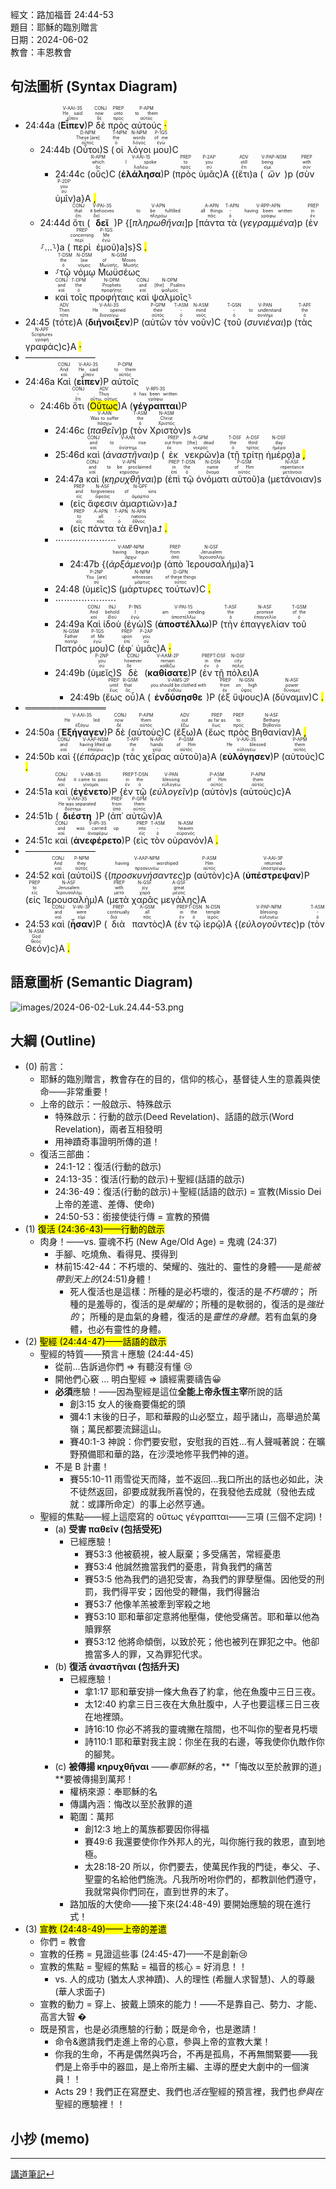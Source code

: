 經文：路加福音 24:44-53    
題目：耶穌的臨別贈言   
日期：2024-06-02   
教會：丰恩教會   

## 句法圖析 (Syntax Diagram)

- 24:44a (<RUBY><ruby><ruby><strong><strong>Εἶπεν</strong></strong><rt>εἶπον</rt></ruby><rt>He said</rt></ruby><rt>V-AAI-3S</rt></RUBY>)P <RUBY><ruby><ruby>δὲ<rt>δέ</rt></ruby><rt>now</rt></ruby><rt>CONJ</rt></RUBY> <RUBY><ruby><ruby>πρὸς<rt>πρός</rt></ruby><rt>unto</rt></ruby><rt>PREP</rt></RUBY> <RUBY><ruby><ruby>αὐτούς<rt>αὐτός</rt></ruby><rt>to them</rt></ruby><rt>P-APM</rt></RUBY> <mark class="pm">·</mark> 
	- 24:44b (<RUBY><ruby><ruby>Οὗτοι<rt>οὗτος</rt></ruby><rt>These [are]</rt></ruby><rt>D-NPM</rt></RUBY>)S (<RUBY><ruby><ruby>οἱ<rt>ὁ</rt></ruby><rt>the</rt></ruby><rt>T-NPM</rt></RUBY> <RUBY><ruby><ruby>λόγοι<rt>λόγος</rt></ruby><rt>words</rt></ruby><rt>N-NPM</rt></RUBY> <RUBY><ruby><ruby>μου<rt>ἐγώ</rt></ruby><rt>of me</rt></ruby><rt>P-1GS</rt></RUBY>)C 
		- 24:44c (<RUBY><ruby><ruby>οὓς<rt>ὅς</rt></ruby><rt>which</rt></ruby><rt>R-APM</rt></RUBY>)C (<RUBY><ruby><ruby><strong><strong>ἐλάλησα</strong></strong><rt>λαλέω</rt></ruby><rt>I spoke</rt></ruby><rt>V-AAI-1S</rt></RUBY>)P (<RUBY><ruby><ruby>πρὸς<rt>πρός</rt></ruby><rt>to</rt></ruby><rt>PREP</rt></RUBY> <RUBY><ruby><ruby>ὑμᾶς<rt>σύ</rt></ruby><rt>you</rt></ruby><rt>P-2AP</rt></RUBY>)A {(<RUBY><ruby><ruby>ἔτι<rt>ἔτι</rt></ruby><rt>still</rt></ruby><rt>ADV</rt></RUBY>)a (<RUBY><ruby><ruby><em><em>ὢν</em></em><rt>εἰμί</rt></ruby><rt>being</rt></ruby><rt>V-PAP-NSM</rt></RUBY>)p (<RUBY><ruby><ruby>σὺν<rt>σύν</rt></ruby><rt>with</rt></ruby><rt>PREP</rt></RUBY> <RUBY><ruby><ruby>ὑμῖν<rt>σύ</rt></ruby><rt>you</rt></ruby><rt>P-2DP</rt></RUBY>)a}A <mark class="pm">,</mark>
	- 24:44d <RUBY><ruby><ruby>ὅτι<rt>ὅτι</rt></ruby><rt>that</rt></ruby><rt>CONJ</rt></RUBY> (<RUBY><ruby><ruby><strong><strong>δεῖ</strong></strong><rt>δεῖ</rt></ruby><rt>it behooves</rt></ruby><rt>V-PAI-3S</rt></RUBY>)P {[<RUBY><ruby><ruby><em>πληρωθῆναι</em><rt>πληρόω</rt></ruby><rt>to be fulfilled</rt></ruby><rt>V-APN</rt></RUBY>]p [<RUBY><ruby><ruby>πάντα<rt>πᾶς</rt></ruby><rt>all things</rt></ruby><rt>A-APN</rt></RUBY> <RUBY><ruby><ruby>τὰ<rt>ὁ</rt></ruby><rt>-</rt></ruby><rt>T-APN</rt></RUBY> (<RUBY><ruby><ruby><em><em>γεγραμμένα</em></em><rt>γράφω</rt></ruby><rt>having been written</rt></ruby><rt>V-RPP-APN</rt></RUBY>)p (<RUBY><ruby><ruby>ἐν<rt>ἐν</rt></ruby><rt>in</rt></ruby><rt>PREP</rt></RUBY> ⸉...⸊)a (<RUBY><ruby><ruby>περὶ<rt>περί</rt></ruby><rt>concerning</rt></ruby><rt>PREP</rt></RUBY> <RUBY><ruby><ruby>ἐμοῦ<rt>ἐγώ</rt></ruby><rt>Me</rt></ruby><rt>P-1GS</rt></RUBY>)a]s}S <mark class="pm">.</mark> 
		- ⸉<RUBY><ruby><ruby>τῷ<rt>ὁ</rt></ruby><rt>the</rt></ruby><rt>T-DSM</rt></RUBY> <RUBY><ruby><ruby>νόμῳ<rt>νόμος</rt></ruby><rt>law</rt></ruby><rt>N-DSM</rt></RUBY> <RUBY><ruby><ruby>Μωϋσέως<rt>Μωϋσῆς, Μωσῆς</rt></ruby><rt>of Moses</rt></ruby><rt>N-GSM</rt></RUBY>
		- <RUBY><ruby><ruby>καὶ<rt>καί</rt></ruby><rt>and</rt></ruby><rt>CONJ</rt></RUBY> <RUBY><ruby><ruby>τοῖς<rt>ὁ</rt></ruby><rt>the</rt></ruby><rt>T-DPM</rt></RUBY> <RUBY><ruby><ruby>προφήταις<rt>προφήτης</rt></ruby><rt>Prophets</rt></ruby><rt>N-DPM</rt></RUBY> <RUBY><ruby><ruby>καὶ<rt>καί</rt></ruby><rt>and</rt></ruby><rt>CONJ</rt></RUBY> <RUBY><ruby><ruby>ψαλμοῖς<rt>ψαλμός</rt></ruby><rt>[the] Psalms</rt></ruby><rt>N-DPM</rt></RUBY>⸊
- 24:45 (<RUBY><ruby><ruby>τότε<rt>τότε</rt></ruby><rt>Then</rt></ruby><rt>ADV</rt></RUBY>)A (<RUBY><ruby><ruby><strong><strong>διήνοιξεν</strong></strong><rt>διανοίγω</rt></ruby><rt>He opened</rt></ruby><rt>V-AAI-3S</rt></RUBY>)P (<RUBY><ruby><ruby>αὐτῶν<rt>αὐτός</rt></ruby><rt>their</rt></ruby><rt>P-GPM</rt></RUBY> <RUBY><ruby><ruby>τὸν<rt>ὁ</rt></ruby><rt>-</rt></ruby><rt>T-ASM</rt></RUBY> <RUBY><ruby><ruby>νοῦν<rt>νοῦς</rt></ruby><rt>mind</rt></ruby><rt>N-ASM</rt></RUBY>)C {<RUBY><ruby><ruby>τοῦ<rt>ὁ</rt></ruby><rt>-</rt></ruby><rt>T-GSN</rt></RUBY> (<RUBY><ruby><ruby><em>συνιέναι</em><rt>συνίημι</rt></ruby><rt>to understand</rt></ruby><rt>V-PAN</rt></RUBY>)p (<RUBY><ruby><ruby>τὰς<rt>ὁ</rt></ruby><rt>the</rt></ruby><rt>T-APF</rt></RUBY> <RUBY><ruby><ruby>γραφάς<rt>γραφή</rt></ruby><rt>Scriptures</rt></ruby><rt>N-APF</rt></RUBY>)c}A <mark class="pm">·</mark> 
- ————————
- 24:46a <RUBY><ruby><ruby>Καὶ<rt>καί</rt></ruby><rt>And</rt></ruby><rt>CONJ</rt></RUBY> (<RUBY><ruby><ruby><strong><strong>εἶπεν</strong></strong><rt>εἶπον</rt></ruby><rt>He said</rt></ruby><rt>V-AAI-3S</rt></RUBY>)P <RUBY><ruby><ruby>αὐτοῖς<rt>αὐτός</rt></ruby><rt>to them</rt></ruby><rt>P-DPM</rt></RUBY>
	- 24:46b <RUBY><ruby><ruby>ὅτι<rt>ὅτι</rt></ruby><rt>-</rt></ruby><rt>CONJ</rt></RUBY> (<RUBY><ruby><ruby><mark>Οὕτως</mark><rt>οὕτω, οὕτως</rt></ruby><rt>Thus</rt></ruby><rt>ADV</rt></RUBY>)A (<RUBY><ruby><ruby><strong><strong>γέγραπται</strong></strong><rt>γράφω</rt></ruby><rt>it has been written</rt></ruby><rt>V-RPI-3S</rt></RUBY>)P 
		- 24:46c (<RUBY><ruby><ruby><em>παθεῖν</em><rt>πάσχω</rt></ruby><rt>Was to suffer</rt></ruby><rt>V-AAN</rt></RUBY>)p (<RUBY><ruby><ruby>τὸν<rt>ὁ</rt></ruby><rt>the</rt></ruby><rt>T-ASM</rt></RUBY> <RUBY><ruby><ruby>Χριστὸν<rt>Χριστός</rt></ruby><rt>Christ</rt></ruby><rt>N-ASM</rt></RUBY>)s
		- 25:46d <RUBY><ruby><ruby>καὶ<rt>καί</rt></ruby><rt>and</rt></ruby><rt>CONJ</rt></RUBY> (<RUBY><ruby><ruby><em>ἀναστῆναι</em><rt>ἀνίστημι</rt></ruby><rt>to rise</rt></ruby><rt>V-AAN</rt></RUBY>)p (<RUBY><ruby><ruby>ἐκ<rt>ἐκ</rt></ruby><rt>out from</rt></ruby><rt>PREP</rt></RUBY> <RUBY><ruby><ruby>νεκρῶν<rt>νεκρός</rt></ruby><rt>[the] dead</rt></ruby><rt>A-GPM</rt></RUBY>)a (<RUBY><ruby><ruby>τῇ<rt>ὁ</rt></ruby><rt>the</rt></ruby><rt>T-DSF</rt></RUBY> <RUBY><ruby><ruby>τρίτῃ<rt>τρίτος</rt></ruby><rt>third</rt></ruby><rt>A-DSF</rt></RUBY> <RUBY><ruby><ruby>ἡμέρᾳ<rt>ἡμέρα</rt></ruby><rt>day</rt></ruby><rt>N-DSF</rt></RUBY>)a <mark class="pm">,</mark> 
		- 24:47a <RUBY><ruby><ruby>καὶ<rt>καί</rt></ruby><rt>and</rt></ruby><rt>CONJ</rt></RUBY> (<RUBY><ruby><ruby><em>κηρυχθῆναι</em><rt>κηρύσσω</rt></ruby><rt>to be proclaimed</rt></ruby><rt>V-APN</rt></RUBY>)p (<RUBY><ruby><ruby>ἐπὶ<rt>ἐπί</rt></ruby><rt>in</rt></ruby><rt>PREP</rt></RUBY> <RUBY><ruby><ruby>τῷ<rt>ὁ</rt></ruby><rt>the</rt></ruby><rt>T-DSN</rt></RUBY> <RUBY><ruby><ruby>ὀνόματι<rt>ὄνομα</rt></ruby><rt>name</rt></ruby><rt>N-DSN</rt></RUBY> <RUBY><ruby><ruby>αὐτοῦ<rt>αὐτός</rt></ruby><rt>of Him</rt></ruby><rt>P-GSM</rt></RUBY>)a (<RUBY><ruby><ruby>μετάνοιαν<rt>μετάνοια</rt></ruby><rt>repentance</rt></ruby><rt>N-ASF</rt></RUBY>)s 
			- (<RUBY><ruby><ruby>εἰς<rt>εἰς</rt></ruby><rt>and</rt></ruby><rt>PREP</rt></RUBY> <RUBY><ruby><ruby>ἄφεσιν<rt>ἄφεσις</rt></ruby><rt>forgiveness</rt></ruby><rt>N-ASF</rt></RUBY> <RUBY><ruby><ruby>ἁμαρτιῶν<rt>ἁμαρτία</rt></ruby><rt>of sins</rt></ruby><rt>N-GPF</rt></RUBY>›)a⮥
			- (<RUBY><ruby><ruby>εἰς<rt>εἰς</rt></ruby><rt>to</rt></ruby><rt>PREP</rt></RUBY> <RUBY><ruby><ruby>πάντα<rt>πᾶς</rt></ruby><rt>all</rt></ruby><rt>A-APN</rt></RUBY> <RUBY><ruby><ruby>τὰ<rt>ὁ</rt></ruby><rt>-</rt></ruby><rt>T-APN</rt></RUBY> <RUBY><ruby><ruby>ἔθνη<rt>ἔθνος</rt></ruby><rt>nations</rt></ruby><rt>N-APN</rt></RUBY>)a⮥ <mark class="pm">.</mark> 
		- ⋯⋯⋯⋯⋯⋯⋯
			- 24:47b {(<RUBY><ruby><ruby><em><em>ἀρξάμενοι</em></em><rt>ἄρχω</rt></ruby><rt>having begun</rt></ruby><rt>V-AMP-NPM</rt></RUBY>)p (<RUBY><ruby><ruby>ἀπὸ<rt>ἀπό</rt></ruby><rt>from</rt></ruby><rt>PREP</rt></RUBY> <RUBY><ruby><ruby>Ἰερουσαλήμ<rt>Ἱερουσαλήμ</rt></ruby><rt>Jerusalem</rt></ruby><rt>N-GSF</rt></RUBY>)a}⮧ 
		- 24:48 (<RUBY><ruby><ruby>ὑμεῖς<rt>σύ</rt></ruby><rt>You [are]</rt></ruby><rt>P-2NP</rt></RUBY>)S (<RUBY><ruby><ruby>μάρτυρες<rt>μάρτυς</rt></ruby><rt>witnesses</rt></ruby><rt>N-NPM</rt></RUBY> <RUBY><ruby><ruby>τούτων<rt>οὗτος</rt></ruby><rt>of these things</rt></ruby><rt>D-GPN</rt></RUBY>)C <mark class="pm">.</mark> 
		- ⋯⋯⋯⋯⋯⋯⋯
		- 24:49a <RUBY><ruby><ruby>Καὶ<rt>καί</rt></ruby><rt>And</rt></ruby><rt>CONJ</rt></RUBY> <RUBY><ruby><ruby>ἰδοὺ<rt>ἰδού</rt></ruby><rt>behold</rt></ruby><rt>INJ</rt></RUBY> (<RUBY><ruby><ruby>ἐγὼ<rt>ἐγώ</rt></ruby><rt>I</rt></ruby><rt>P-1NS</rt></RUBY>)S (<RUBY><ruby><ruby><strong><strong>ἀποστέλλω</strong></strong><rt>ἀποστέλλω</rt></ruby><rt>am sending</rt></ruby><rt>V-PAI-1S</rt></RUBY>)P (<RUBY><ruby><ruby>τὴν<rt>ὁ</rt></ruby><rt>the</rt></ruby><rt>T-ASF</rt></RUBY> <RUBY><ruby><ruby>ἐπαγγελίαν<rt>ἐπαγγελία</rt></ruby><rt>promise</rt></ruby><rt>N-ASF</rt></RUBY> <RUBY><ruby><ruby>τοῦ<rt>ὁ</rt></ruby><rt>of the</rt></ruby><rt>T-GSM</rt></RUBY> <RUBY><ruby><ruby>Πατρός<rt>πατήρ</rt></ruby><rt>Father</rt></ruby><rt>N-GSM</rt></RUBY> <RUBY><ruby><ruby>μου<rt>ἐγώ</rt></ruby><rt>of Me</rt></ruby><rt>P-1GS</rt></RUBY>)C (<RUBY><ruby><ruby>ἐφ᾽<rt>ἐπί</rt></ruby><rt>upon</rt></ruby><rt>PREP</rt></RUBY> <RUBY><ruby><ruby>ὑμᾶς<rt>σύ</rt></ruby><rt>you</rt></ruby><rt>P-2AP</rt></RUBY>)A <mark class="pm">·</mark> 
		- 24:49b (<RUBY><ruby><ruby>ὑμεῖς<rt>σύ</rt></ruby><rt>you</rt></ruby><rt>P-2NP</rt></RUBY>)S <RUBY><ruby><ruby>δὲ<rt>δέ</rt></ruby><rt>however</rt></ruby><rt>CONJ</rt></RUBY> (<RUBY><ruby><ruby><strong><strong>καθίσατε</strong></strong><rt>καθίζω</rt></ruby><rt>remain</rt></ruby><rt>V-AAM-2P</rt></RUBY>)P (<RUBY><ruby><ruby>ἐν<rt>ἐν</rt></ruby><rt>in</rt></ruby><rt>PREP</rt></RUBY> <RUBY><ruby><ruby>τῇ<rt>ὁ</rt></ruby><rt>the</rt></ruby><rt>T-DSF</rt></RUBY> <RUBY><ruby><ruby>πόλει<rt>πόλις</rt></ruby><rt>city</rt></ruby><rt>N-DSF</rt></RUBY>)A 
			- 24:49b (<RUBY><ruby><ruby>ἕως<rt>ἕως</rt></ruby><rt>until</rt></ruby><rt>PREP</rt></RUBY> <RUBY><ruby><ruby>οὗ<rt>ὅς</rt></ruby><rt>that</rt></ruby><rt>R-GSM</rt></RUBY>)A (<RUBY><ruby><ruby><strong><strong>ἐνδύσησθε</strong></strong><rt>ἐνδύω</rt></ruby><rt>you should be clothed with</rt></ruby><rt>V-AMS-2P</rt></RUBY>)P (<RUBY><ruby><ruby>ἐξ<rt>ἐκ</rt></ruby><rt>from</rt></ruby><rt>PREP</rt></RUBY> <RUBY><ruby><ruby>ὕψους<rt>ὕψος</rt></ruby><rt>on high</rt></ruby><rt>N-GSN</rt></RUBY>)A (<RUBY><ruby><ruby>δύναμιν<rt>δύναμις</rt></ruby><rt>power</rt></ruby><rt>N-ASF</rt></RUBY>)C <mark class="pm">.</mark>
- ═════════════
- 24:50a (<RUBY><ruby><ruby><strong><strong>Ἐξήγαγεν</strong></strong><rt>ἐξάγω</rt></ruby><rt>He led</rt></ruby><rt>V-AAI-3S</rt></RUBY>)P <RUBY><ruby><ruby>δὲ<rt>δέ</rt></ruby><rt>now</rt></ruby><rt>CONJ</rt></RUBY> (<RUBY><ruby><ruby>αὐτοὺς<rt>αὐτός</rt></ruby><rt>them</rt></ruby><rt>P-APM</rt></RUBY>)C (<RUBY><ruby><ruby>ἔξω<rt>ἔξω</rt></ruby><rt>out</rt></ruby><rt>ADV</rt></RUBY>)A (<RUBY><ruby><ruby>ἕως<rt>ἕως</rt></ruby><rt>as far as</rt></ruby><rt>PREP</rt></RUBY> <RUBY><ruby><ruby>πρὸς<rt>πρός</rt></ruby><rt>to</rt></ruby><rt>PREP</rt></RUBY> <RUBY><ruby><ruby>Βηθανίαν<rt>Βηθανία</rt></ruby><rt>Bethany</rt></ruby><rt>N-ASF</rt></RUBY>)A <mark class="pm">,</mark>
- 24:50b <RUBY><ruby><ruby>καὶ<rt>καί</rt></ruby><rt>and</rt></ruby><rt>CONJ</rt></RUBY> {(<RUBY><ruby><ruby><em><em>ἐπάρας</em></em><rt>ἐπαίρω</rt></ruby><rt>having lifted up</rt></ruby><rt>V-AAP-NSM</rt></RUBY>)p (<RUBY><ruby><ruby>τὰς<rt>ὁ</rt></ruby><rt>the</rt></ruby><rt>T-APF</rt></RUBY> <RUBY><ruby><ruby>χεῖρας<rt>χείρ</rt></ruby><rt>hands</rt></ruby><rt>N-APF</rt></RUBY> <RUBY><ruby><ruby>αὐτοῦ<rt>αὐτός</rt></ruby><rt>of Him</rt></ruby><rt>P-GSM</rt></RUBY>)a}A (<RUBY><ruby><ruby><strong><strong>εὐλόγησεν</strong></strong><rt>εὐλογέω</rt></ruby><rt>He blessed</rt></ruby><rt>V-AAI-3S</rt></RUBY>)P (<RUBY><ruby><ruby>αὐτούς<rt>αὐτός</rt></ruby><rt>them</rt></ruby><rt>P-APM</rt></RUBY>)C <mark class="pm">.</mark> 
- 24:51a <RUBY><ruby><ruby>καὶ<rt>καί</rt></ruby><rt>And</rt></ruby><rt>CONJ</rt></RUBY> (<RUBY><ruby><ruby><strong><strong>ἐγένετο</strong></strong><rt>γίνομαι</rt></ruby><rt>it came to pass</rt></ruby><rt>V-AMI-3S</rt></RUBY>)P {<RUBY><ruby><ruby>ἐν<rt>ἐν</rt></ruby><rt>in</rt></ruby><rt>PREP</rt></RUBY> <RUBY><ruby><ruby>τῷ<rt>ὁ</rt></ruby><rt>the</rt></ruby><rt>T-DSN</rt></RUBY> (<RUBY><ruby><ruby><em>εὐλογεῖν</em><rt>εὐλογέω</rt></ruby><rt>blessing</rt></ruby><rt>V-PAN</rt></RUBY>)p (<RUBY><ruby><ruby>αὐτὸν<rt>αὐτός</rt></ruby><rt>of Him</rt></ruby><rt>P-ASM</rt></RUBY>)s (<RUBY><ruby><ruby>αὐτοὺς<rt>αὐτός</rt></ruby><rt>them</rt></ruby><rt>P-APM</rt></RUBY>)c}A 
- 24:51b (<RUBY><ruby><ruby><strong><strong>διέστη</strong></strong><rt>διΐστημι</rt></ruby><rt>He was separated</rt></ruby><rt>V-AAI-3S</rt></RUBY>)P (<RUBY><ruby><ruby>ἀπ᾽<rt>ἀπό</rt></ruby><rt>from</rt></ruby><rt>PREP</rt></RUBY> <RUBY><ruby><ruby>αὐτῶν<rt>αὐτός</rt></ruby><rt>them</rt></ruby><rt>P-GPM</rt></RUBY>)A
- 24:51c <RUBY><ruby><ruby>καὶ<rt>καί</rt></ruby><rt>and</rt></ruby><rt>CONJ</rt></RUBY> (<RUBY><ruby><ruby><strong><strong>ἀνεφέρετο</strong></strong><rt>ἀναφέρω</rt></ruby><rt>was carried up</rt></ruby><rt>V-IPI-3S</rt></RUBY>)P (<RUBY><ruby><ruby>εἰς<rt>εἰς</rt></ruby><rt>into</rt></ruby><rt>PREP</rt></RUBY> <RUBY><ruby><ruby>τὸν<rt>ὁ</rt></ruby><rt>-</rt></ruby><rt>T-ASM</rt></RUBY> <RUBY><ruby><ruby>οὐρανόν<rt>οὐρανός</rt></ruby><rt>heaven</rt></ruby><rt>N-ASM</rt></RUBY>)A <mark class="pm">.</mark>
- ————————
- 24:52 <RUBY><ruby><ruby>καὶ<rt>καί</rt></ruby><rt>And</rt></ruby><rt>CONJ</rt></RUBY> (<RUBY><ruby><ruby>αὐτοὶ<rt>αὐτός</rt></ruby><rt>they</rt></ruby><rt>P-NPM</rt></RUBY>)S {(<RUBY><ruby><ruby><em><em>προσκυνήσαντες</em></em><rt>προσκυνέω</rt></ruby><rt>having worshiped</rt></ruby><rt>V-AAP-NPM</rt></RUBY>)p (<RUBY><ruby><ruby>αὐτὸν<rt>αὐτός</rt></ruby><rt>Him</rt></ruby><rt>P-ASM</rt></RUBY>)c}A (<RUBY><ruby><ruby><strong><strong>ὑπέστρεψαν</strong></strong><rt>ὑποστρέφω</rt></ruby><rt>returned</rt></ruby><rt>V-AAI-3P</rt></RUBY>)P (<RUBY><ruby><ruby>εἰς<rt>εἰς</rt></ruby><rt>to</rt></ruby><rt>PREP</rt></RUBY> <RUBY><ruby><ruby>Ἰερουσαλὴμ<rt>Ἱερουσαλήμ</rt></ruby><rt>Jerusalem</rt></ruby><rt>N-ASF</rt></RUBY>)A (<RUBY><ruby><ruby>μετὰ<rt>μετά</rt></ruby><rt>with</rt></ruby><rt>PREP</rt></RUBY> <RUBY><ruby><ruby>χαρᾶς<rt>χαρά</rt></ruby><rt>joy</rt></ruby><rt>N-GSF</rt></RUBY> <RUBY><ruby><ruby>μεγάλης<rt>μέγας</rt></ruby><rt>great</rt></ruby><rt>A-GSF</rt></RUBY>)A 
- 24:53 <RUBY><ruby><ruby>καὶ<rt>καί</rt></ruby><rt>and</rt></ruby><rt>CONJ</rt></RUBY> (<RUBY><ruby><ruby><strong><strong>ἦσαν</strong></strong><rt>εἰμί</rt></ruby><rt>were</rt></ruby><rt>V-IAI-3P</rt></RUBY>)P (<RUBY><ruby><ruby>διὰ<rt>διά</rt></ruby><rt>continually</rt></ruby><rt>PREP</rt></RUBY> <RUBY><ruby><ruby>παντὸς<rt>πᾶς</rt></ruby><rt>all</rt></ruby><rt>A-GSM</rt></RUBY>)A (<RUBY><ruby><ruby>ἐν<rt>ἐν</rt></ruby><rt>in</rt></ruby><rt>PREP</rt></RUBY> <RUBY><ruby><ruby>τῷ<rt>ὁ</rt></ruby><rt>the</rt></ruby><rt>T-DSN</rt></RUBY> <RUBY><ruby><ruby>ἱερῷ<rt>ἱερός</rt></ruby><rt>temple</rt></ruby><rt>N-DSN</rt></RUBY>)A {(<RUBY><ruby><ruby><em><em>εὐλογοῦντες</em></em><rt>εὐλογέω</rt></ruby><rt>blessing</rt></ruby><rt>V-PAP-NPM</rt></RUBY>)p (<RUBY><ruby><ruby>τὸν<rt>ὁ</rt></ruby><rt>-</rt></ruby><rt>T-ASM</rt></RUBY> <RUBY><ruby><ruby>Θεόν<rt>θεός</rt></ruby><rt>God</rt></ruby><rt>N-ASM</rt></RUBY>)c}A <mark class="pm">.</mark> 


## 語意圖析 (Semantic Diagram)
![images/2024-06-02-Luk.24.44-53.png](images/2024-06-02-Luk.24.44-53.png)

## 大綱 (Outline)
- (0) 前言：
	- 耶穌的臨別贈言，教會存在的目的，信仰的核心，基督徒人生的意義與使命——非常重要！
	- 上帝的啟示：一般啟示、特殊啟示
		- 特殊啟示：行動的啟示(Deed Revelation)、話語的啟示(Word Revelation)，兩者互相發明
		- 用神蹟奇事證明所傳的道！
	- 復活三部曲：
		- 24:1-12：復活(行動的啟示)
		- 24:13-35：復活(行動的啟示)＋聖經(話語的啟示)
		- 24:36-49：復活(行動的啟示)＋聖經(話語的啟示) = 宣教(Missio Dei 上帝的差遣、差傳、使命)
		- 24:50-53：銜接使徒行傳 = 宣教的預備
- (1) <mark>復活 (24:36-43)——行動的啟示</mark>
	- 肉身！——vs. 靈魂不朽 (New Age/Old Age) = 鬼魂 (24:37)
		- 手腳、吃燒魚、看得見、摸得到
		- 林前15:42-44：不朽壞的、榮耀的、強壯的、靈性的身體——是*能被帶到天上的*(24:51)身體！
			- 死人復活也是這樣：所種的是必朽壞的，復活的是*不朽壞的*； 所種的是羞辱的，復活的是*榮耀的*；所種的是軟弱的，復活的是*強壯的*； 所種的是血氣的身體，復活的是*靈性的身體*。若有血氣的身體，也必有靈性的身體。 
- (2) <mark>聖經 (24:44-47)——話語的啟示</mark>
	- 聖經的特質——預言＋應驗 (24:44-45)
		- 從前...告訴過你們 ⇒ 有聽沒有懂 😢
		- 開他們心竅 ... 明白聖經 ⇒ 讀經需要禱告😀
		- **必須**應驗！——因為聖經是這位**全能上帝永恆主宰**所說的話
			- 創3:15 女人的後裔要傷蛇的頭
			- 彌4:1 末後的日子，耶和華殿的山必堅立，超乎諸山，高舉過於萬嶺；萬民都要流歸這山。
			- 賽40:1-3 神說：你們要安慰，安慰我的百姓...有人聲喊著說：在曠野預備耶和華的路，在沙漠地修平我們神的道。 
		- 不是 B 計畫！
			- 賽55:10-11 雨雪從天而降，並不返回...我口所出的話也必如此，決不徒然返回，卻要成就我所喜悅的，在我發他去成就（發他去成就：或譯所命定）的事上必然亨通。 
	- 聖經的焦點——經上這麼寫的 οὕτως γέγραπται——三項 (三個不定詞)！
		- (a) **受害 παθεῖν (包括受死)**
			- 已經應驗！
				- 賽53:3 他被藐視，被人厭棄；多受痛苦，常經憂患
				- 賽53:4 他誠然擔當我們的憂患，背負我們的痛苦
				- 賽53:5 他為我們的過犯受害，為我們的罪孽壓傷。因他受的刑罰，我們得平安；因他受的鞭傷，我們得醫治
				- 賽53:7 他像羊羔被牽到宰殺之地
				- 賽53:10 耶和華卻定意將他壓傷，使他受痛苦。耶和華以他為贖罪祭
				- 賽53:12 他將命傾倒，以致於死；他也被列在罪犯之中。他卻擔當多人的罪，又為罪犯代求。
		- (b) **復活 ἀναστῆναι (包括升天)**
			- 已經應驗！
				- 拿1:17 耶和華安排一條大魚吞了約拿，他在魚腹中三日三夜。 
				- 太12:40 約拿三日三夜在大魚肚腹中，人子也要這樣三日三夜在地裡頭。 
				- 詩16:10 你必不將我的靈魂撇在陰間，也不叫你的聖者見朽壞
				- 詩110:1 耶和華對我主說：你坐在我的右邊，等我使你仇敵作你的腳凳。 
		- (c) **被傳揚 κηρυχθῆναι** ——*奉耶穌的名*，**「悔改以至於赦罪的道」**要被傳揚到萬邦！
			- 權柄來源：奉耶穌的名
			- 傳講內涵：悔改以至於赦罪的道
			- 範圍：萬邦
				- 創12:3 地上的萬族都要因你得福
				- 賽49:6 我還要使你作外邦人的光，叫你施行我的救恩，直到地極。 
				- 太28:18-20 所以，你們要去，使萬民作我的門徒，奉父、子、聖靈的名給他們施洗。凡我所吩咐你們的，都教訓他們遵守，我就常與你們同在，直到世界的末了。
			- 路加版的大使命——接下來(24:48-49) 要開始應驗的現在進行式！
- (3) <mark>宣教 (24:48-49)——上帝的差遣</mark>
	- 你們 = 教會
	- 宣教的任務 = 見證這些事 (24:45-47)——不是創新😢
	- 宣教的焦點 = 聖經的焦點 = 福音的核心 = 好消息！！
		- vs. 人的成功 (猶太人求神蹟)、人的理性 (希臘人求智慧)、人的尊嚴 (華人求面子)
	- 宣教的動力 = 穿上、披戴上頭來的能力！——不是靠自己、勢力、才能、高言大智 �
	- 既是預言，也是必須應驗的行動；既是命令，也是邀請！
		- 命令&邀請我們走進上帝的心意，參與上帝的宣教大業！
		- 你我的生命，不再是偶然與巧合，不再是孤鳥，不再無關緊要——我們是上帝手中的器皿，是上帝所主編、主導的歷史大劇中的一個演員！！
		- Acts 29！我們正在寫歷史、我們也*活在*聖經的預言裡，我們也*參與在*聖經的應驗裡！！

## 小抄 (memo)




---


[講道筆記↵](README.md)


